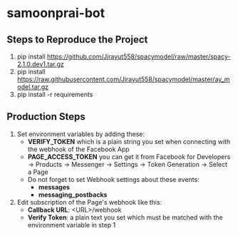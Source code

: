# samoonprai-bot

## Steps to Reproduce the Project
1. pip install https://github.com/Jirayut558/spacymodel/raw/master/spacy-2.1.0.dev1.tar.gz
1. pip install https://raw.githubusercontent.com/Jirayut558/spacymodel/master/ay_model.tar.gz
1. pip install -r requirements


## Production Steps
1. Set environment variables by adding these:
    + **VERIFY_TOKEN** which is a plain string you set when connecting with the webhook of the Facebook App 
    + **PAGE_ACCESS_TOKEN** you can get it from Facebook for Developers -> Products -> Messenger -> Settings -> Token Generation -> Select a Page
    + Do not forget to set Webhook settings about these events:
        + **messages**
        + **messaging_postbacks**
1. Edit subscription of the Page's webhook like this:
    + **Callback URL**: \<URL\>/webhook
    + **Verify Token**: a plain text you set which must be matched with the environment variable in step 1
